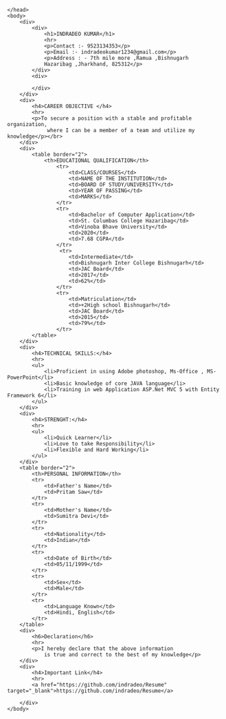 <html>
    <head>

    </head>
    <body>
        <div>
            <div>
                <h1>INDRADEO KUMAR</h1>
                <hr>
                <p>Contact :- 9523134353</p>
                <p>Email :- indradeokumar1234@gmail.com</p>
                <p>Address : - 7th mile more ,Ramua ,Bishnugarh
                Hazaribag ,Jharkhand, 825312</p>
            </div>
            <div>
                
            </div>
        </div>
        <div>
            <h4>CAREER OBJECTIVE </h4>
            <hr>
            <p>To secure a position with a stable and profitable organization,
                 where I can be a member of a team and utilize my knowledge</p></br>
        </div>
        <div>
            <table border="2">
                <th>EDUCATIONAL QUALIFICATION</th>
                    <tr>
                        <td>CLASS/COURSES</td>
                        <td>NAME OF THE INSTITUTION</td>
                        <td>BOARD OF STUDY/UNIVERSITY</td>
                        <td>YEAR OF PASSING</td>
                        <td>MARKS</td>
                    </tr>
                    <tr>
                        <td>Bachelor of Computer Application</td>
                        <td>St. Columbas College Hazaribag</td>
                        <td>Vinoba Bhave University</td>
                        <td>2020</td>
                        <td>7.68 CGPA</td>
                    </tr>                   
                     <tr>
                        <td>Intermediate</td>
                        <td>Bishnugarh Inter College Bishnugarh</td>
                        <td>JAC Board</td>
                        <td>2017</td>
                        <td>62%</td>
                    </tr>
                    <tr>
                        <td>Matriculation</td>
                        <td>+2High school Bishnugarh</td>
                        <td>JAC Board</td>
                        <td>2015</td>
                        <td>79%</td>
                    </tr>               
            </table>
        </div>
        <div>
            <h4>TECHNICAL SKILLS:</h4>
            <hr>
            <ul>
                <li>Proficient in using Adobe photoshop, Ms-Office , MS-PowerPoint</li>
                <li>Basic knowledge of core JAVA language</li>
                <li>Training in web Application ASP.Net MVC 5 with Entity Framework 6</li>
            </ul>          
        </div>
        <div>
            <h4>STRENGHT:</h4>
            <hr>
            <ul>
                <li>Quick Learner</li>
                <li>Love to take Responsibility</li>
                <li>Flexible and Hard Working</li>
            </ul>          
        </div>
        <table border="2">
            <th>PERSONAL INFORMATION</th>
            <tr>
                <td>Father's Name</td>
                <td>Pritam Saw</td>
            </tr>            
            <tr>
                <td>Mother's Name</td>
                <td>Sumitra Devi</td>
            </tr>
            <tr>
                <td>Nationality</td>
                <td>Indian</td>
            </tr>
            <tr>
                <td>Date of Birth</td>
                <td>05/11/1999</td>
            </tr>
            <tr>
                <td>Sex</td>
                <td>Male</td>
            </tr>
            <tr>
                <td>Language Known</td>
                <td>Hindi, English</td>
            </tr>
        </table>
        <div>
            <h6>Declaration</h6>
            <hr>
            <p>I hereby declare that the above information 
                is true and correct to the best of my knowledge</p>
        </div>
        <div>
            <h4>Important Link</h4>
            <hr>
            <a href="https://github.com/indradeo/Resume" target="_blank">https://github.com/indradeo/Resume</a>
         
        </div>
    </body>
</html>
